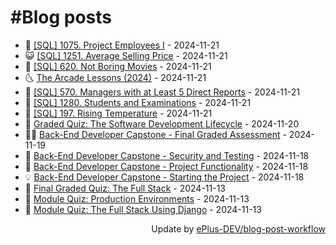 # #Blog posts
<!-- BLOG-POST-LIST:START -->
- 🧰 [[SQL] 1075. Project Employees I](https://eplus.dev/sql-1075-project-employees-i) - 2024-11-21
- 😺 [[SQL] 1251. Average Selling Price](https://eplus.dev/sql-1251-average-selling-price) - 2024-11-21
- 🗽 [[SQL] 620. Not Boring Movies](https://eplus.dev/sql-620-not-boring-movies) - 2024-11-21
- 🌜 [The Arcade Lessons &lpar;2024&rpar;](https://eplus.dev/the-arcade-lessons-2024) - 2024-11-21
- 📝 [[SQL] 570. Managers with at Least 5 Direct Reports](https://eplus.dev/sql-570-managers-with-at-least-5-direct-reports) - 2024-11-21
- 🚀 [[SQL] 1280. Students and Examinations](https://eplus.dev/sql-1280-students-and-examinations) - 2024-11-21
- 💼 [[SQL] 197. Rising Temperature](https://eplus.dev/sql-197-rising-temperature) - 2024-11-21
- 🦣 [Graded Quiz: The Software Development Lifecycle](https://eplus.dev/graded-quiz-the-software-development-lifecycle) - 2024-11-20
- 👨‍🏫 [Back-End Developer Capstone - Final Graded Assessment](https://eplus.dev/back-end-developer-capstone-final-graded-assessment) - 2024-11-19
- 🔭 [Back-End Developer Capstone - Security and Testing](https://eplus.dev/back-end-developer-capstone-security-and-testing) - 2024-11-18
- 🤡 [Back-End Developer Capstone - Project Functionality](https://eplus.dev/back-end-developer-capstone-project-functionality) - 2024-11-18
- 💡 [Back-End Developer Capstone - Starting the Project](https://eplus.dev/back-end-developer-capstone-starting-the-project) - 2024-11-18
- 🦣 [Final Graded Quiz: The Full Stack](https://eplus.dev/final-graded-quiz-the-full-stack) - 2024-11-13
- 💪 [Module Quiz: Production Environments](https://eplus.dev/module-quiz-production-environments) - 2024-11-13
- 🤡 [Module Quiz: The Full Stack Using Django](https://eplus.dev/module-quiz-the-full-stack-using-django) - 2024-11-13<!-- BLOG-POST-LIST:END -->
<div align="right">
  Update by <a target="_blank"
    href="https://github.com/ePlus-DEV/blog-post-workflow">ePlus-DEV/blog-post-workflow</a>
</div>
